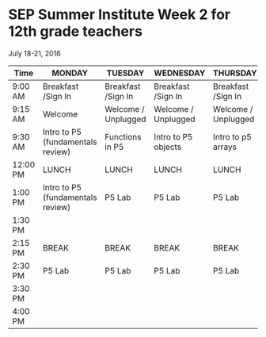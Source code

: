 

# SEP Summer Institute Week 2 for 12th grade teachers
July 18-21, 2016

|Time | MONDAY | TUESDAY | WEDNESDAY | THURSDAY | FRIDAY |
| ----|--------|---------|-----------|----------|--------|
| 9:00 AM |Breakfast /Sign In|Breakfast /Sign In|Breakfast /Sign In|Breakfast /Sign In|
9:15 AM |Welcome|Welcome / Unplugged|Welcome / Unplugged|Welcome / Unplugged|Welcome | 
9:30 AM |Intro to P5 (fundamentals review)|Functions in P5|Intro to P5 objects|Intro to p5 arrays|
12:00 PM |LUNCH|LUNCH|LUNCH|LUNCH|
1:00 PM |Intro to P5 (fundamentals review)|P5 Lab|P5 Lab|P5 Lab|Dan Shiffman Talk
1:30 PM |
2:15 PM | BREAK | BREAK | BREAK | BREAK | BREAK
2:30 PM | P5 Lab | P5 Lab | P5 Lab | P5 Lab | P5 Lab
3:30 PM |
4:00 PM  |
